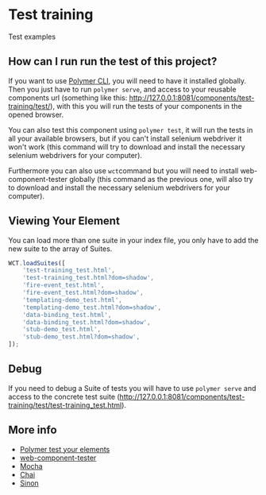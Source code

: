 # Test training

Test examples

## How can I run run the test of this project?

If you want to use [Polymer CLI](https://www.npmjs.com/package/polymer-cli), you will need to have it installed globally. Then you just have to run `polymer serve`, and access to your reusable components url (something like this: http://127.0.0.1:8081/components/test-training/test/), with this you will run the tests of your components in the opened browser.

You can also test this component using `polymer test`, it will run the tests in all your available browsers, but if you can't install selenium webdriver it won't work (this command will try to download and install the necessary selenium webdrivers for your computer).

Furthermore you can also use `wct`command but you will need to install web-component-tester globally (this command as the previous one, will also try to download and install the necessary selenium webdrivers for your computer).

## Viewing Your Element

You can load more than one suite in your index file, you only have to add the new suite to the array of Suites.

```javascript
WCT.loadSuites([
    'test-training_test.html',
    'test-training_test.html?dom=shadow',
    'fire-event_test.html',
    'fire-event_test.html?dom=shadow',
    'templating-demo_test.html',
    'templating-demo_test.html?dom=shadow',
    'data-binding_test.html',
    'data-binding_test.html?dom=shadow',
    'stub-demo_test.html',
    'stub-demo_test.html?dom=shadow',
]);
```

## Debug

If you need to debug a Suite of tests you will have to use `polymer serve` and access to the concrete test suite (http://127.0.0.1:8081/components/test-training/test/test-training_test.html).

## More info

* [Polymer test your elements](https://www.polymer-project.org/2.0/docs/tools/tests)
* [web-component-tester](https://github.com/Polymer/web-component-tester)
* [Mocha](https://mochajs.org/)
* [Chai](http://www.chaijs.com/)
* [Sinon](http://sinonjs.org/)
